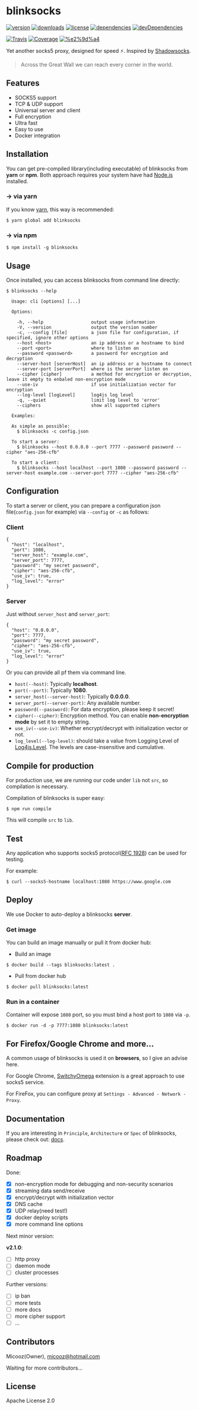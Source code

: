 # blinksocks

[![version](https://img.shields.io/npm/v/blinksocks.svg)](https://www.npmjs.com/package/blinksocks)
[![downloads](https://img.shields.io/npm/dt/blinksocks.svg)](https://www.npmjs.com/package/blinksocks)
[![license](https://img.shields.io/npm/l/blinksocks.svg)](https://github.com/micooz/blinksocks/blob/master/LICENSE)
[![dependencies](https://img.shields.io/david/micooz/blinksocks.svg)](https://www.npmjs.com/package/blinksocks)
[![devDependencies](https://img.shields.io/david/dev/micooz/blinksocks.svg)](https://www.npmjs.com/package/blinksocks)

[![Travis](https://img.shields.io/travis/micooz/blinksocks.svg)](https://travis-ci.org/micooz/blinksocks)
[![Coverage](https://img.shields.io/codecov/c/github/micooz/blinksocks/master.svg)](https://codecov.io/gh/micooz/blinksocks)
[![%e2%9d%a4](https://img.shields.io/badge/made%20with-%e2%9d%a4-ff69b4.svg)](https://github.com/micooz/blinksocks)

Yet another socks5 proxy, designed for speed :zap:. Inspired by [Shadowsocks](https://shadowsocks.org/en/index.html).

> Across the Great Wall we can reach every corner in the world.

## Features

* SOCKS5 support
* TCP & UDP support
* Universal server and client
* Full encryption
* Ultra fast
* Easy to use
* Docker integration

## Installation

You can get pre-compiled library(including executable) of blinksocks from **yarn** or **npm**. Both approach requires your system have had [Node.js](https://nodejs.org) installed.

### -> via yarn

If you know [yarn](https://yarnpkg.com/), this way is recommended:

```
$ yarn global add blinksocks
```

### -> via npm

```
$ npm install -g blinksocks
```

## Usage

Once installed, you can access blinksocks from command line directly:

```
$ blinksocks --help

  Usage: cli [options] [...]

  Options:

    -h, --help                  output usage information
    -V, --version               output the version number
    -c, --config [file]         a json file for configuration, if specified, ignore other options
    --host <host>               an ip address or a hostname to bind
    --port <port>               where to listen on
    --password <password>       a password for encryption and decryption
    --server-host [serverHost]  an ip address or a hostname to connect
    --server-port [serverPort]  where is the server listen on
    --cipher [cipher]           a method for encryption or decryption, leave it empty to enbaled non-encryption mode
    --use-iv                    if use initialization vector for encryption
    --log-level [logLevel]      log4js log level
    -q, --quiet                 limit log level to 'error'
    --ciphers                   show all supported ciphers

  Examples:

  As simple as possible:
    $ blinksocks -c config.json

  To start a server:
    $ blinksocks --host 0.0.0.0 --port 7777 --password password --cipher "aes-256-cfb"

  To start a client:
    $ blinksocks --host localhost --port 1080 --password password --server-host example.com --server-port 7777 --cipher "aes-256-cfb"

```

## Configuration

To start a server or client, you can prepare a configuration json file(`config.json` for example)
via `--config` or `-c` as follows:

### Client

```
{
  "host": "localhost",
  "port": 1080,
  "server_host": "example.com",
  "server_port": 7777,
  "password": "my secret password",
  "cipher": "aes-256-cfb",
  "use_iv": true,
  "log_level": "error"
}
```

### Server

Just without `server_host` and `server_port`:

```
{
  "host": "0.0.0.0",
  "port": 7777,
  "password": "my secret password",
  "cipher": "aes-256-cfb",
  "use_iv": true,
  "log_level": "error"
}
```

Or you can provide all pf them via command line.

* `host(--host)`: Typically **localhost**.
* `port(--port)`: Typically **1080**.
* `server_host(--server-host)`: Typically **0.0.0.0**.
* `server_port(--server-port)`: Any available number.
* `password(--password)`: For data encryption, please keep it secret!
* `cipher(--cipher)`: Encryption method. You can enable **non-encryption mode** by set it to empty string.
* `use_iv(--use-iv)`: Whether encrypt/decrypt with initialization vector or not.
* `log_level(--log-level)`: should take a value from Logging Level of
[Log4js.Level](http://stritti.github.io/log4js/docu/users-guide.html#configuration). The levels are case-insensitive and cumulative.

## Compile for production

For production use, we are running our code under `lib` not `src`, so compilation is necessary.

Compilation of blinksocks is super easy:

```
$ npm run compile
```

This will compile `src` to `lib`.

## Test

Any application who supports socks5 protocol([RFC 1928](https://tools.ietf.org/html/rfc1928)) can be used for testing.

For example:

```
$ curl --socks5-hostname localhost:1080 https://www.google.com
```

## Deploy

We use Docker to auto-deploy a blinksocks **server**.

### Get image

You can build an image manually or pull it from docker hub:

* Build an image

```
$ docker build --tags blinksocks:latest .
```

* Pull from docker hub

```
$ docker pull blinksocks:latest
```

### Run in a container

Container will expose `1080` port, so you must bind a host port to `1080` via `-p`.

```
$ docker run -d -p 7777:1080 blinksocks:latest
```

## For Firefox/Google Chrome and more...

A common usage of blinksocks is used it on **browsers**, so I give an advise here.

For Google Chrome, [SwitchyOmega](https://github.com/FelisCatus/SwitchyOmega) extension is a great approach to use socks5 service.

For FireFox, you can configure proxy at `Settings - Advanced - Network - Proxy`.

## Documentation

If you are interesting in `Principle`, `Architecture` or `Spec` of blinksocks, please
check out: [docs](https://github.com/micooz/blinksocks/tree/master/docs).

## Roadmap

Done:

* [x] non-encryption mode for debugging and non-security scenarios
* [x] streaming data send/receive
* [x] encrypt/decrypt with initialization vector
* [x] DNS cache
* [x] UDP relay(need test!)
* [x] docker deploy scripts
* [x] more command line options

Next minor version:

**v2.1.0**:

* [ ] http proxy
* [ ] daemon mode
* [ ] cluster processes

Further versions:

* [ ] ip ban
* [ ] more tests
* [ ] more docs
* [ ] more cipher support
* [ ] ...

## Contributors

Micooz(Owner), micooz@hotmail.com

Waiting for more contributors...

## License

Apache License 2.0
